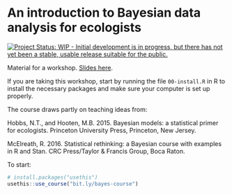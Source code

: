 # An introduction to Bayesian data analysis for ecologists

[![Project Status: WIP - Initial development is in progress, but there has not yet been a stable, usable release suitable for the public.](http://www.repostatus.org/badges/latest/wip.svg)](http://www.repostatus.org/#wip)

Material for a workshop. [Slides here](https://www.dropbox.com/sh/7p0o5w555miv5tu/AAAy7hHkITxybmHu-8jU5DGNa?dl=0).

If you are taking this workshop, start by running the file `00-install.R` in R to install the necessary packages and make sure your computer is set up properly.

The course draws partly on teaching ideas from:

Hobbs, N.T., and Hooten, M.B. 2015. Bayesian models: a statistical primer for ecologists. Princeton University Press, Princeton, New Jersey.

McElreath, R. 2016. Statistical rethinking: a Bayesian course with examples in R and Stan. CRC Press/Taylor & Francis Group, Boca Raton.

To start:

```r
# install.packages("usethis")
usethis::use_course("bit.ly/bayes-course")
```

